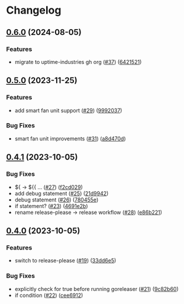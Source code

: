 # Changelog

## [0.6.0](https://github.com/uptime-industries/compute-blade-agent/compare/v0.5.0...v0.6.0) (2024-08-05)


### Features

* migrate to uptime-industries gh org ([#37](https://github.com/uptime-industries/compute-blade-agent/issues/37)) ([6421521](https://github.com/uptime-industries/compute-blade-agent/commit/6421521bfc94a6211ed084bf8913f413e27e5b14))

## [0.5.0](https://github.com/github.com/uptime-induestries/compute-blade-agent/compare/v0.4.1...v0.5.0) (2023-11-25)


### Features

* add smart fan unit support ([#29](https://github.com/github.com/uptime-induestries/compute-blade-agent/issues/29)) ([9992037](https://github.com/github.com/uptime-induestries/compute-blade-agent/commit/99920370fba8176dc34243d28281aa343f437fc5))


### Bug Fixes

* smart fan unit improvements ([#31](https://github.com/github.com/uptime-induestries/compute-blade-agent/issues/31)) ([a8d470d](https://github.com/github.com/uptime-induestries/compute-blade-agent/commit/a8d470d4f9ec2749e1067474805f67639cd24c09))

## [0.4.1](https://github.com/github.com/uptime-induestries/compute-blade-agent/compare/v0.4.0...v0.4.1) (2023-10-05)


### Bug Fixes

* ${ -&gt; ${{ ... ([#27](https://github.com/github.com/uptime-induestries/compute-blade-agent/issues/27)) ([f2cd029](https://github.com/github.com/uptime-induestries/compute-blade-agent/commit/f2cd029d83329085354acb7ed68da390dfe9aee4))
* add debug statement ([#25](https://github.com/github.com/uptime-induestries/compute-blade-agent/issues/25)) ([21d9942](https://github.com/github.com/uptime-induestries/compute-blade-agent/commit/21d99426293b724f53f0de594fce21e5c49724f8))
* debug statement ([#26](https://github.com/github.com/uptime-induestries/compute-blade-agent/issues/26)) ([780455e](https://github.com/github.com/uptime-induestries/compute-blade-agent/commit/780455e749a6acd896ce862ac565f1d1f5467c20))
* if statement? ([#23](https://github.com/github.com/uptime-induestries/compute-blade-agent/issues/23)) ([4691e2b](https://github.com/github.com/uptime-induestries/compute-blade-agent/commit/4691e2b3d71b9c28ebbed31b564c5356713b91f9))
* rename release-please -&gt; release workflow ([#28](https://github.com/github.com/uptime-induestries/compute-blade-agent/issues/28)) ([e86b221](https://github.com/github.com/uptime-induestries/compute-blade-agent/commit/e86b221aa886f11d6303521787ca4c755b114a6e))

## [0.4.0](https://github.com/github.com/uptime-induestries/compute-blade-agent/compare/v0.3.4...v0.4.0) (2023-10-05)


### Features

* switch to release-please ([#19](https://github.com/github.com/uptime-induestries/compute-blade-agent/issues/19)) ([33dd6e5](https://github.com/github.com/uptime-induestries/compute-blade-agent/commit/33dd6e5adf45d2b59c1af061c7e78c9426329f15))


### Bug Fixes

* explicitly check for true before running goreleaser ([#21](https://github.com/github.com/uptime-induestries/compute-blade-agent/issues/21)) ([9c82b60](https://github.com/github.com/uptime-induestries/compute-blade-agent/commit/9c82b60fd88718ad90a9a0aa774ffc4bcdd18d3f))
* if condition ([#22](https://github.com/github.com/uptime-induestries/compute-blade-agent/issues/22)) ([cee6912](https://github.com/github.com/uptime-induestries/compute-blade-agent/commit/cee6912f5768a310c2758c8755b9ed1985b10d23))
